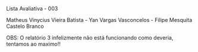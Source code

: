 Lista Avaliativa - 003

Matheus Vinycius Vieira Batista - Yan Vargas Vasconcelos - Filipe Mesquita Castelo Branco

OBS: O relatório 3 infelizmente não está funcionando como deveria, tentamos ao maximo!!
